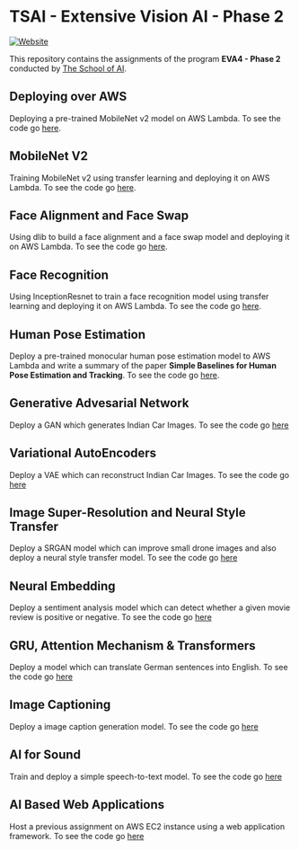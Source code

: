 # TSAI - Extensive Vision AI - Phase 2

[![Website](https://img.shields.io/badge/Website-green.svg)](http://orionai.s3-website.ap-south-1.amazonaws.com/)

This repository contains the assignments of the program **EVA4 - Phase 2** conducted by [The School of AI](https://github.com/theschoolofai).

## Deploying over AWS

Deploying a pre-trained MobileNet v2 model on AWS Lambda. To see the code go [here](01%20-%20Deploying%20over%20AWS).

## MobileNet V2

Training MobileNet v2 using transfer learning and deploying it on AWS Lambda. To see the code go [here](02%20-%20MobileNet).

## Face Alignment and Face Swap

Using dlib to build a face alignment and a face swap model and deploying it on AWS Lambda. To see the code go [here](03%20-%20Face%20Recognition%20Part%201).

## Face Recognition

Using InceptionResnet to train a face recognition model using transfer learning and deploying it on AWS Lambda. To see the code go [here](04%20-%20Face%20Recognition%20Part%202).

## Human Pose Estimation

Deploy a pre-trained monocular human pose estimation model to AWS Lambda and write a summary of the paper **Simple Baselines for Human Pose Estimation and Tracking**. To see the code go [here](05%20-%20Human%20Pose%20Estimation).

## Generative Advesarial Network

Deploy a GAN which generates Indian Car Images. To see the code go [here](06%20-%20GAN)

## Variational AutoEncoders

Deploy a VAE which can reconstruct Indian Car Images. To see the code go [here](07%20-%20VAE)

## Image Super-Resolution and Neural Style Transfer

Deploy a SRGAN model which can improve small drone images and also deploy a neural style transfer model. To see the code go [here](08%20-%20SRGAN%20and%20Neural%20Style%20Transfer)

## Neural Embedding

Deploy a sentiment analysis model which can detect whether a given movie review is positive or negative. To see the code go [here](09%20-%20Neural%20Embedding)

## GRU, Attention Mechanism & Transformers

Deploy a model which can translate German sentences into English. To see the code go [here](11%20-%20Attention%20Mechanism)

## Image Captioning

Deploy a image caption generation model. To see the code go [here](12%20-%20Image%20Captioning)

## AI for Sound

Train and deploy a simple speech-to-text model. To see the code go [here](13%20-%20AI%20for%20Sound)

## AI Based Web Applications

Host a previous assignment on AWS EC2 instance using a web application framework. To see the code go [here](14%20-%20AI%20based%20Web%20Applications)
